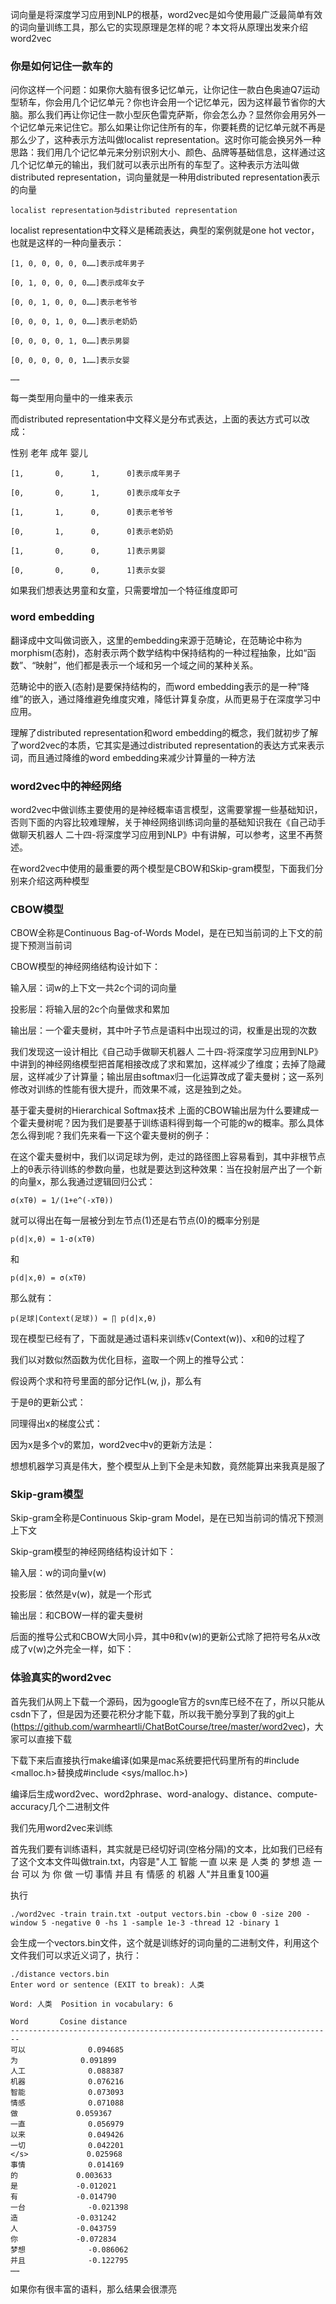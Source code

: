 词向量是将深度学习应用到NLP的根基，word2vec是如今使用最广泛最简单有效的词向量训练工具，那么它的实现原理是怎样的呢？本文将从原理出发来介绍word2vec 

 


### 你是如何记住一款车的
问你这样一个问题：如果你大脑有很多记忆单元，让你记住一款白色奥迪Q7运动型轿车，你会用几个记忆单元？你也许会用一个记忆单元，因为这样最节省你的大脑。那么我们再让你记住一款小型灰色雷克萨斯，你会怎么办？显然你会用另外一个记忆单元来记住它。那么如果让你记住所有的车，你要耗费的记忆单元就不再是那么少了，这种表示方法叫做localist representation。这时你可能会换另外一种思路：我们用几个记忆单元来分别识别大小、颜色、品牌等基础信息，这样通过这几个记忆单元的输出，我们就可以表示出所有的车型了。这种表示方法叫做distributed representation，词向量就是一种用distributed representation表示的向量
``` 
localist representation与distributed representation
``` 
localist representation中文释义是稀疏表达，典型的案例就是one hot vector，也就是这样的一种向量表示：
``` 
[1, 0, 0, 0, 0, 0……]表示成年男子

[0, 1, 0, 0, 0, 0……]表示成年女子

[0, 0, 1, 0, 0, 0……]表示老爷爷

[0, 0, 0, 1, 0, 0……]表示老奶奶

[0, 0, 0, 0, 1, 0……]表示男婴

[0, 0, 0, 0, 0, 1……]表示女婴

……
``` 
每一类型用向量中的一维来表示

 

而distributed representation中文释义是分布式表达，上面的表达方式可以改成：

性别 老年 成年 婴儿
``` 
[1,       0,      1,      0]表示成年男子

[0,       0,      1,      0]表示成年女子

[1,       1,      0,      0]表示老爷爷

[0,       1,      0,      0]表示老奶奶

[1,       0,      0,      1]表示男婴

[0,       0,      0,      1]表示女婴
``` 
如果我们想表达男童和女童，只需要增加一个特征维度即可

 

### word embedding
翻译成中文叫做词嵌入，这里的embedding来源于范畴论，在范畴论中称为morphism(态射)，态射表示两个数学结构中保持结构的一种过程抽象，比如“函数”、“映射”，他们都是表示一个域和另一个域之间的某种关系。

范畴论中的嵌入(态射)是要保持结构的，而word embedding表示的是一种“降维”的嵌入，通过降维避免维度灾难，降低计算复杂度，从而更易于在深度学习中应用。

理解了distributed representation和word embedding的概念，我们就初步了解了word2vec的本质，它其实是通过distributed representation的表达方式来表示词，而且通过降维的word embedding来减少计算量的一种方法

 

### word2vec中的神经网络
word2vec中做训练主要使用的是神经概率语言模型，这需要掌握一些基础知识，否则下面的内容比较难理解，关于神经网络训练词向量的基础知识我在《自己动手做聊天机器人 二十四-将深度学习应用到NLP》中有讲解，可以参考，这里不再赘述。

在word2vec中使用的最重要的两个模型是CBOW和Skip-gram模型，下面我们分别来介绍这两种模型

 

### CBOW模型
CBOW全称是Continuous Bag-of-Words Model，是在已知当前词的上下文的前提下预测当前词



CBOW模型的神经网络结构设计如下：

输入层：词w的上下文一共2c个词的词向量

投影层：将输入层的2c个向量做求和累加

输出层：一个霍夫曼树，其中叶子节点是语料中出现过的词，权重是出现的次数

我们发现这一设计相比《自己动手做聊天机器人 二十四-将深度学习应用到NLP》中讲到的神经网络模型把首尾相接改成了求和累加，这样减少了维度；去掉了隐藏层，这样减少了计算量；输出层由softmax归一化运算改成了霍夫曼树；这一系列修改对训练的性能有很大提升，而效果不减，这是独到之处。

 

基于霍夫曼树的Hierarchical Softmax技术
上面的CBOW输出层为什么要建成一个霍夫曼树呢？因为我们是要基于训练语料得到每一个可能的w的概率。那么具体怎么得到呢？我们先来看一下这个霍夫曼树的例子：



在这个霍夫曼树中，我们以词足球为例，走过的路径图上容易看到，其中非根节点上的θ表示待训练的参数向量，也就是要达到这种效果：当在投射层产出了一个新的向量x，那么我通过逻辑回归公式：
``` 
σ(xTθ) = 1/(1+e^(-xTθ))
``` 
就可以得出在每一层被分到左节点(1)还是右节点(0)的概率分别是
``` 
p(d|x,θ) = 1-σ(xTθ)
``` 
和
``` 
p(d|x,θ) = σ(xTθ)
``` 
那么就有：
``` 
p(足球|Context(足球)) = ∏ p(d|x,θ)
``` 
现在模型已经有了，下面就是通过语料来训练v(Context(w))、x和θ的过程了

我们以对数似然函数为优化目标，盗取一个网上的推导公式：



假设两个求和符号里面的部分记作L(w, j)，那么有



于是θ的更新公式：



同理得出x的梯度公式：



因为x是多个v的累加，word2vec中v的更新方法是：



想想机器学习真是伟大，整个模型从上到下全是未知数，竟然能算出来我真是服了



 

### Skip-gram模型
Skip-gram全称是Continuous Skip-gram Model，是在已知当前词的情况下预测上下文



Skip-gram模型的神经网络结构设计如下：

输入层：w的词向量v(w)

投影层：依然是v(w)，就是一个形式

输出层：和CBOW一样的霍夫曼树

后面的推导公式和CBOW大同小异，其中θ和v(w)的更新公式除了把符号名从x改成了v(w)之外完全一样，如下：



 

### 体验真实的word2vec
首先我们从网上下载一个源码，因为google官方的svn库已经不在了，所以只能从csdn下了，但是因为还要花积分才能下载，所以我干脆分享到了我的git上(https://github.com/warmheartli/ChatBotCourse/tree/master/word2vec)，大家可以直接下载

下载下来后直接执行make编译(如果是mac系统要把代码里所有的#include <malloc.h>替换成#include <sys/malloc.h>)

编译后生成word2vec、word2phrase、word-analogy、distance、compute-accuracy几个二进制文件

我们先用word2vec来训练

首先我们要有训练语料，其实就是已经切好词(空格分隔)的文本，比如我们已经有了这个文本文件叫做train.txt，内容是"人工 智能 一直 以来 是 人类 的 梦想 造 一台 可以 为 你 做 一切 事情 并且 有 情感 的 机器 人"并且重复100遍

执行
``` 
./word2vec -train train.txt -output vectors.bin -cbow 0 -size 200 -window 5 -negative 0 -hs 1 -sample 1e-3 -thread 12 -binary 1
``` 
会生成一个vectors.bin文件，这个就是训练好的词向量的二进制文件，利用这个文件我们可以求近义词了，执行：
``` 
./distance vectors.bin
Enter word or sentence (EXIT to break): 人类

Word: 人类  Position in vocabulary: 6

Word       Cosine distance
------------------------------------------------------------------------
可以       		0.094685
为      		   0.091899
人工       		0.088387
机器       		0.076216
智能       		0.073093
情感       		0.071088
做      		  0.059367
一直       		0.056979
以来       		0.049426
一切       		0.042201
</s>     		 0.025968
事情       		0.014169
的      		  0.003633
是      		  -0.012021
有      		  -0.014790
一台       		-0.021398
造      		  -0.031242
人      		  -0.043759
你      		  -0.072834
梦想       		-0.086062
并且       		-0.122795
……
``` 
如果你有很丰富的语料，那么结果会很漂亮
